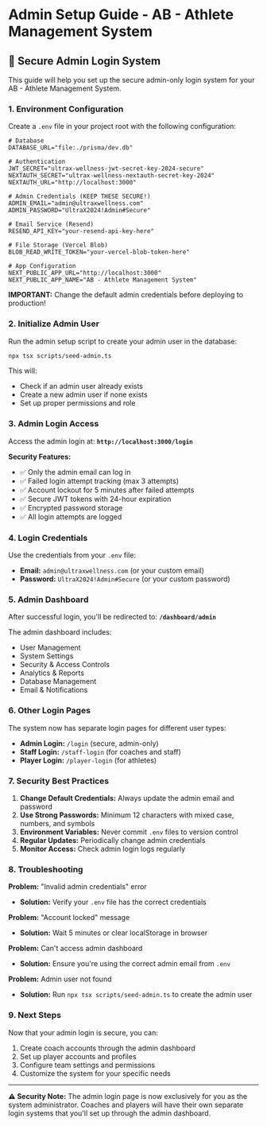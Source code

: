 # Admin Setup Guide - AB - Athlete Management System

## 🔐 Secure Admin Login System

This guide will help you set up the secure admin-only login system for your AB - Athlete Management System.

### 1. Environment Configuration

Create a `.env` file in your project root with the following configuration:

```env
# Database
DATABASE_URL="file:./prisma/dev.db"

# Authentication
JWT_SECRET="ultrax-wellness-jwt-secret-key-2024-secure"
NEXTAUTH_SECRET="ultrax-wellness-nextauth-secret-key-2024"
NEXTAUTH_URL="http://localhost:3000"

# Admin Credentials (KEEP THESE SECURE!)
ADMIN_EMAIL="admin@ultraxwellness.com"
ADMIN_PASSWORD="UltraX2024!Admin#Secure"

# Email Service (Resend)
RESEND_API_KEY="your-resend-api-key-here"

# File Storage (Vercel Blob)
BLOB_READ_WRITE_TOKEN="your-vercel-blob-token-here"

# App Configuration
NEXT_PUBLIC_APP_URL="http://localhost:3000"
NEXT_PUBLIC_APP_NAME="AB - Athlete Management System"
```

**IMPORTANT:** Change the default admin credentials before deploying to production!

### 2. Initialize Admin User

Run the admin setup script to create your admin user in the database:

```bash
npx tsx scripts/seed-admin.ts
```

This will:
- Check if an admin user already exists
- Create a new admin user if none exists
- Set up proper permissions and role

### 3. Admin Login Access

Access the admin login at: **`http://localhost:3000/login`**

**Security Features:**
- ✅ Only the admin email can log in
- ✅ Failed login attempt tracking (max 3 attempts)
- ✅ Account lockout for 5 minutes after failed attempts
- ✅ Secure JWT tokens with 24-hour expiration
- ✅ Encrypted password storage
- ✅ All login attempts are logged

### 4. Login Credentials

Use the credentials from your `.env` file:
- **Email:** `admin@ultraxwellness.com` (or your custom email)
- **Password:** `UltraX2024!Admin#Secure` (or your custom password)

### 5. Admin Dashboard

After successful login, you'll be redirected to: **`/dashboard/admin`**

The admin dashboard includes:
- User Management
- System Settings
- Security & Access Controls
- Analytics & Reports
- Database Management
- Email & Notifications

### 6. Other Login Pages

The system now has separate login pages for different user types:

- **Admin Login:** `/login` (secure, admin-only)
- **Staff Login:** `/staff-login` (for coaches and staff)
- **Player Login:** `/player-login` (for athletes)

### 7. Security Best Practices

1. **Change Default Credentials:** Always update the admin email and password
2. **Use Strong Passwords:** Minimum 12 characters with mixed case, numbers, and symbols
3. **Environment Variables:** Never commit `.env` files to version control
4. **Regular Updates:** Periodically change admin credentials
5. **Monitor Access:** Check admin login logs regularly

### 8. Troubleshooting

**Problem:** "Invalid admin credentials" error
- **Solution:** Verify your `.env` file has the correct credentials

**Problem:** "Account locked" message
- **Solution:** Wait 5 minutes or clear localStorage in browser

**Problem:** Can't access admin dashboard
- **Solution:** Ensure you're using the correct admin email from `.env`

**Problem:** Admin user not found
- **Solution:** Run `npx tsx scripts/seed-admin.ts` to create the admin user

### 9. Next Steps

Now that your admin login is secure, you can:
1. Create coach accounts through the admin dashboard
2. Set up player accounts and profiles
3. Configure team settings and permissions
4. Customize the system for your specific needs

---

**⚠️ Security Note:** The admin login page is now exclusively for you as the system administrator. Coaches and players will have their own separate login systems that you'll set up through the admin dashboard.
